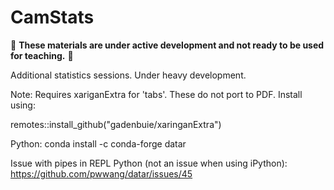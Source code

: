 # CamStats
:construction: **These materials are under active development and not ready to be used for teaching.** :construction:

Additional statistics sessions. Under heavy development.


Note:
Requires xariganExtra for 'tabs'. These do not port to PDF.
Install using:

remotes::install_github("gadenbuie/xaringanExtra")

Python:
conda install -c conda-forge datar

Issue with pipes in REPL Python (not an issue when using iPython):
https://github.com/pwwang/datar/issues/45
